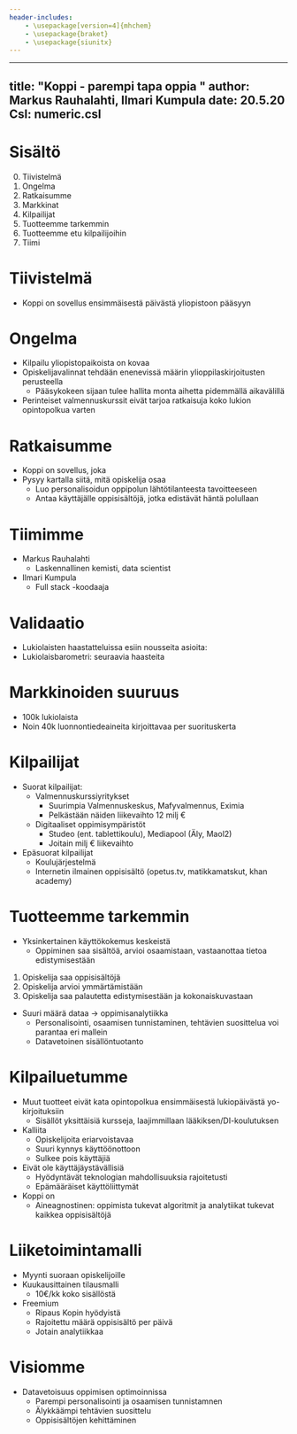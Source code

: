 ```yaml
---
header-includes:
    - \usepackage[version=4]{mhchem}
    - \usepackage{braket}
    - \usepackage{siunitx}
---
```


---
title: "Koppi - parempi tapa oppia "
author: Markus Rauhalahti, Ilmari Kumpula
date: 20.5.20
Csl: numeric.csl
---

# Sisältö
0. Tiivistelmä
1. Ongelma
2. Ratkaisumme
3. Markkinat 
4. Kilpailijat
5. Tuotteemme tarkemmin
6. Tuotteemme etu kilpailijoihin
7. Tiimi

# Tiivistelmä
- Koppi on sovellus ensimmäisestä päivästä yliopistoon pääsyyn


# Ongelma

- Kilpailu yliopistopaikoista on kovaa
- Opiskelijavalinnat tehdään enenevissä määrin ylioppilaskirjoitusten perusteella
    - Pääsykokeen sijaan tulee hallita monta aihetta pidemmällä aikavälillä
- Perinteiset valmennuskurssit eivät tarjoa ratkaisuja koko lukion opintopolkua varten

# Ratkaisumme

- Koppi on sovellus, joka
- Pysyy kartalla siitä, mitä opiskelija osaa
    - Luo personalisoidun oppipolun lähtötilanteesta tavoitteeseen
    - Antaa käyttäjälle oppisisältöjä, jotka edistävät häntä polullaan

# Tiimimme
- Markus Rauhalahti
    - Laskennallinen kemisti, data scientist
- Ilmari Kumpula
    - Full stack -koodaaja
    
# Validaatio
- Lukiolaisten haastatteluissa esiin nousseita asioita:
- Lukiolaisbarometri: seuraavia haasteita


# Markkinoiden suuruus 
- 100k lukiolaista
- Noin 40k luonnontiedeaineita kirjoittavaa per suorituskerta

# Kilpailijat
- Suorat kilpailijat:
    - Valmennuskurssiyritykset
        - Suurimpia Valmennuskeskus, Mafyvalmennus, Eximia
        - Pelkästään näiden liikevaihto 12 milj € 
    - Digitaaliset oppimisympäristöt
        - Studeo (ent. tablettikoulu), Mediapool (Äly, Maol2)
        - Joitain milj € liikevaihto
- Epäsuorat kilpailijat
    - Koulujärjestelmä
    - Internetin ilmainen oppisisältö (opetus.tv, matikkamatskut, khan academy)

# Tuotteemme tarkemmin
- Yksinkertainen käyttökokemus keskeistä
    - Oppiminen saa sisältöä, arvioi osaamistaan, vastaanottaa tietoa edistymisestään
    
1. Opiskelija saa oppisisältöjä
2. Opiskelija arvioi ymmärtämistään
3. Opiskelija saa palautetta edistymisestään ja kokonaiskuvastaan

- Suuri määrä dataa -> oppimisanalytiikka
    - Personalisointi, osaamisen tunnistaminen, tehtävien suosittelua voi parantaa eri mallein
    - Datavetoinen sisällöntuotanto

# Kilpailuetumme
- Muut tuotteet eivät kata opintopolkua ensimmäisestä lukiopäivästä yo-kirjoituksiin
    - Sisällöt yksittäisiä kursseja, laajimmillaan lääkiksen/DI-koulutuksen 
- Kalliita
    - Opiskelijoita eriarvoistavaa
    - Suuri kynnys käyttöönottoon
    - Sulkee pois käyttäjiä
- Eivät ole käyttäjäystävällisiä
    - Hyödyntävät teknologian mahdollisuuksia rajoitetusti
    - Epämääräiset käyttöliittymät
- Koppi on
    - Aineagnostinen: oppimista tukevat algoritmit ja analytiikat tukevat kaikkea oppisisältöjä

# Liiketoimintamalli
- Myynti suoraan opiskelijoille
- Kuukausittainen tilausmalli
    - 10€/kk koko sisällöstä
- Freemium
    - Ripaus Kopin hyödyistä
    - Rajoitettu määrä oppisisältö per päivä
    - Jotain analytiikkaa 
    
# Visiomme
- Datavetoisuus oppimisen optimoinnissa
    - Parempi personalisointi ja osaamisen tunnistamnen
    - Älykkäämpi tehtävien suosittelu
    - Oppisisältöjen kehittäminen





